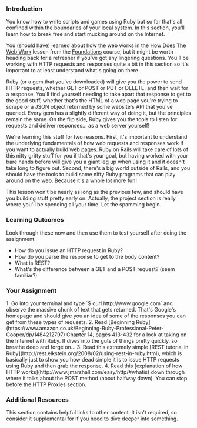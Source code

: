 ### Introduction

You know how to write scripts and games using Ruby but so far that's all confined within the boundaries of your local system.  In this section, you'll learn how to break free and start mucking around on the Internet.

You (should have) learned about how the web works in the [How Does The Web Work](/foundations/how-does-the-web-work) lesson from the [Foundations](/foundations) course, but it might be worth heading back for a refresher if you've got any lingering questions.  You'll be working with HTTP requests and responses quite a bit in this section so it's important to at least understand what's going on there.

Ruby (or a gem that you've downloaded) will give you the power to send HTTP requests, whether GET or POST or PUT or DELETE, and then wait for a response.  You'll find yourself needing to take apart that response to get to the good stuff, whether that's the HTML of a web page you're trying to scrape or a JSON object returned by some website's API that you've queried.  Every gem has a slightly different way of doing it, but the principles remain the same.  On the flip side, Ruby gives you the tools to listen for requests and deliver responses... as a web server yourself!

We're learning this stuff for two reasons.  First, it's important to understand the underlying fundamentals of how web requests and responses work if you want to actually build web pages.  Ruby on Rails will take care of lots of this nitty gritty stuff for you if that's your goal, but having worked with your bare hands before will give you a giant leg up when using it and it doesn't take long to figure out.  Second, there's a big world outside of Rails, and you should have the tools to build some nifty Ruby programs that can play around on the web.  Because it's a whole lot more fun!

This lesson won't be nearly as long as the previous few, and should have you building stuff pretty early on.  Actually, the project section is really where you'll be spending all your time.  Let the spamming begin.

### Learning Outcomes
Look through these now and then use them to test yourself after doing the assignment.

* How do you issue an HTTP request in Ruby?
* How do you parse the response to get to the body content?
* What is REST?
* What's the difference between a GET and a POST request? (seem familiar?)

### Your Assignment

<div class="lesson-content__panel" markdown="1">
  1. Go into your terminal and type `$ curl http://www.google.com` and observe the massive chunk of text that gets returned.  That's Google's homepage and should give you an idea of some of the responses you can get from these types of requests.
  2. Read [Beginning Ruby](https://www.amazon.co.uk/Beginning-Ruby-Professional-Peter-Cooper/dp/1484212797) Chapter 14, pages 413-432 for a look at taking on the Internet with Ruby.  It dives into the guts of things pretty quickly, so breathe deep and forge on...
  3. Read this extremely simple [REST tutorial in Ruby](http://rest.elkstein.org/2008/02/using-rest-in-ruby.html), which is basically just to show you how dead simple it is to issue HTTP requests using Ruby and then grab the response.
  4. Read this [explanation of how HTTP works](http://www.jmarshall.com/easy/http/#whatis) down through where it talks about the POST method (about halfway down).  You can stop before the HTTP Proxies section.
</div>

### Additional Resources
This section contains helpful links to other content. It isn't required, so consider it supplemental for if you need to dive deeper into something.
